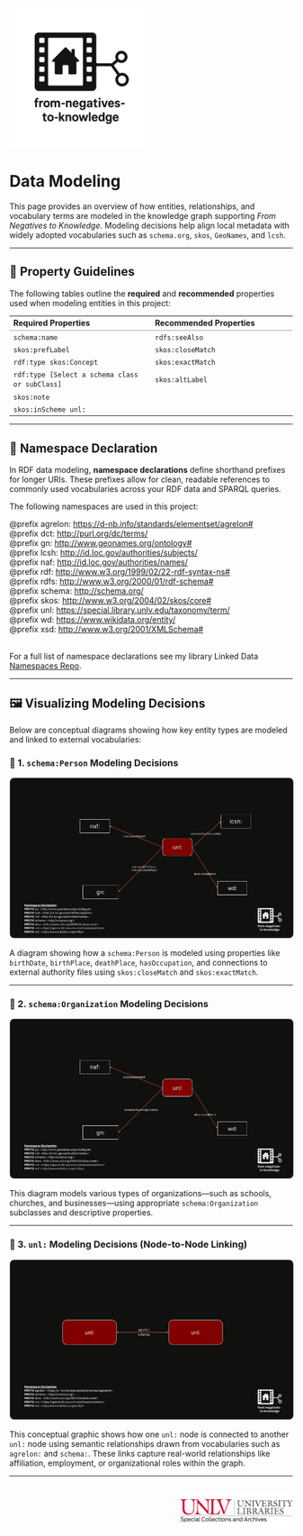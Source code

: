 <link rel="stylesheet" href="style.css">

<p align="left">
  <a href="https://darnellemelvin.github.io/from-negatives-to-knowledge">
    <img src="assets/images/negative2nodeInverse_logo.png" alt="Home" style="height: 250px;">
  </a>
</p>

# Data Modeling

This page provides an overview of how entities, relationships, and vocabulary terms are modeled in the knowledge graph supporting *From Negatives to Knowledge*. Modeling decisions help align local metadata with widely adopted vocabularies such as `schema.org`, `skos`, `GeoNames`, and `lcsh`.

---

## 🧾 Property Guidelines

The following tables outline the **required** and **recommended** properties used when modeling entities in this project:

<table style="width:100%; border-collapse: collapse; margin-top: 1em;">
  <tr>
    <th style="width:50%; text-align: left; border-bottom: 2px solid #ccc;">Required Properties</th>
    <th style="width:50%; text-align: left; border-bottom: 2px solid #ccc;">Recommended Properties</th>
  </tr>
  <tr>
    <td><code>schema:name</code></td>
    <td><code>rdfs:seeAlso</code></td>
  </tr>
  <tr>
    <td><code>skos:prefLabel</code></td>
    <td><code>skos:closeMatch</code></td>
  </tr>
  <tr>
    <td><code>rdf:type skos:Concept</code></td>
    <td><code>skos:exactMatch</code></td>
  </tr>
  <tr>
    <td><code>rdf:type [Select a schema class or subClass]</code></td>
    <td><code>skos:altLabel</code></td>
  </tr>
  <tr>
    <td><code>skos:note</code></td>
    <td></td>
  </tr>
  <tr>
    <td><code>skos:inScheme unl:</code></td>
    <td></td>
  </tr>
</table>

---

## 🧭 Namespace Declaration

In RDF data modeling, **namespace declarations** define shorthand prefixes for longer URIs. These prefixes allow for clean, readable references to commonly used vocabularies across your RDF data and SPARQL queries.

The following namespaces are used in this project:

 
@prefix agrelon: <https://d-nb.info/standards/elementset/agrelon#>   
@prefix dct:     <http://purl.org/dc/terms/>  
@prefix gn:      <http://www.geonames.org/ontology#>   
@prefix lcsh:    <http://id.loc.gov/authorities/subjects/>   
@prefix naf:     <http://id.loc.gov/authorities/names/>   
@prefix rdf:     <http://www.w3.org/1999/02/22-rdf-syntax-ns#>   
@prefix rdfs:    <http://www.w3.org/2000/01/rdf-schema#>   
@prefix schema:  <http://schema.org/>   
@prefix skos:    <http://www.w3.org/2004/02/skos/core#>   
@prefix unl:     <https://special.library.unlv.edu/taxonomy/term/>   
@prefix wd:      <https://www.wikidata.org/entity/>  
@prefix xsd:     <http://www.w3.org/2001/XMLSchema#>   

</br>For a full list of namespace declarations see my library Linked Data [Namespaces Repo](https://github.com/darnelleMelvin/libraryLinkedData_namespaces).

---

## 🖼️ Visualizing Modeling Decisions

Below are conceptual diagrams showing how key entity types are modeled and linked to external vocabularies:

### 📌 1. `schema:Person` Modeling Decisions

<p align="center">
  <img src="assets/images/dataModel_schemaPerson.jpg" alt="Data model for schema:Person" style="max-width: 100%; border: 1px solid #ccc; border-radius: 8px;">
</p>

A diagram showing how a `schema:Person` is modeled using properties like `birthDate`, `birthPlace`, `deathPlace`, `hasOccupation`, and connections to external authority files using `skos:closeMatch` and `skos:exactMatch`.

---

### 📌 2. `schema:Organization` Modeling Decisions

<p align="center">
  <img src="assets/images/dataModel_schemaOrg.jpg" alt="Data model for schema:Organization" style="max-width: 100%; border: 1px solid #ccc; border-radius: 8px;">
</p>

This diagram models various types of organizations—such as schools, churches, and businesses—using appropriate `schema:Organization` subclasses and descriptive properties.

---

### 📌 3. `unl:` Modeling Decisions (Node-to-Node Linking) 

<p align="center">
  <img src="assets/images/dataModel_unlNode2Node.jpg" alt="unl: Node Linkage Model" style="max-width: 100%; border: 1px solid #ccc; border-radius: 8px;">
</p>

This conceptual graphic shows how one `unl:` node is connected to another `unl:` node using semantic relationships drawn from vocabularies such as `agrelon:` and `schema:`. These links capture real-world relationships like affiliation, employment, or organizational roles within the graph.


---

<p style="text-align: right; margin-top: 2em;">
  <a href="https://special.library.unlv.edu/">
    <img src="assets/images/unlv_sca_logo.png" alt="UNLV Special Collections & Archives Logo" style="max-width: 200px;">
  </a>
</p>

